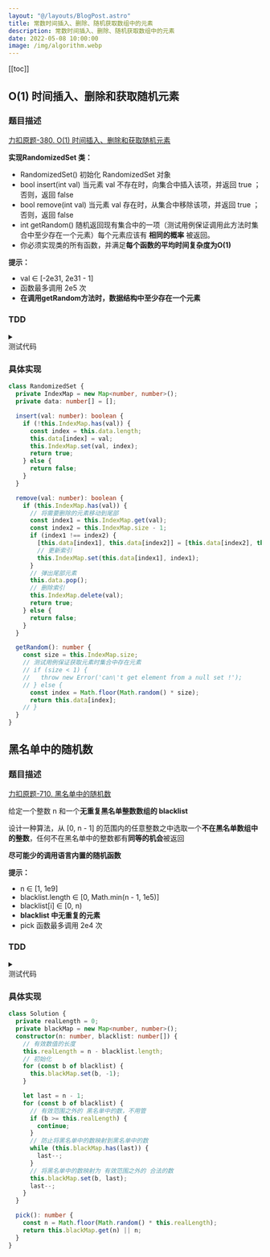 ```yaml
---
layout: "@/layouts/BlogPost.astro"
title: 常数时间插入、删除、随机获取数组中的元素
description: 常数时间插入、删除、随机获取数组中的元素
date: 2022-05-08 10:00:00
image: /img/algorithm.webp
---
```


[[toc]]

## O(1) 时间插入、删除和获取随机元素

### 题目描述

[<div class="i-cib-leetcode"></div> 力扣原题-380. O(1) 时间插入、删除和获取随机元素](https://leetcode-cn.com/problems/insert-delete-getrandom-o1/)

**实现RandomizedSet 类：**
- RandomizedSet() 初始化 RandomizedSet 对象
- bool insert(int val) 当元素 val 不存在时，向集合中插入该项，并返回 true ；否则，返回 false
- bool remove(int val) 当元素 val 存在时，从集合中移除该项，并返回 true ；否则，返回 false
- int getRandom() 随机返回现有集合中的一项（测试用例保证调用此方法时集合中至少存在一个元素）每个元素应该有 **相同的概率** 被返回。
- 你必须实现类的所有函数，并满足**每个函数的平均时间复杂度为O(1)**

**提示：**
- val ∈ [-2e31, 2e31 - 1]
- 函数最多调用 2e5 次
- **在调用getRandom方法时，数据结构中至少存在一个元素**

### TDD

<details>
  <summary class="cursor-pointer">
    <div class="i-vscode-icons-file-type-testts mr-1"></div>
    测试代码
  </summary>

```ts
import { describe, expect, it } from 'vitest'

describe('O1', () => {
  const s = new RandomizedSet();
  it('1', () => {
    expect(s.insert(1)).toBe(true);
  });

  it('2', () => {
    expect(s.remove(2)).toBe(false);
    expect(s.insert(2)).toBe(true);
  });

  it('3', () => {
    expect([1, 2]).toContain(s.getRandom());
  });

  it('4', () => {
    expect(s.remove(1)).toBe(true);
  });

  it('5', () => {
    expect(s.insert(2)).toBe(false);
  });

  it('6', () => {
    expect(s.getRandom()).toBe(2);
  });
});
```
  
</details>

### 具体实现

```ts
class RandomizedSet {
  private IndexMap = new Map<number, number>();
  private data: number[] = [];

  insert(val: number): boolean {
    if (!this.IndexMap.has(val)) {
      const index = this.data.length;
      this.data[index] = val;
      this.IndexMap.set(val, index);
      return true;
    } else {
      return false;
    }
  }

  remove(val: number): boolean {
    if (this.IndexMap.has(val)) {
      // 将需要删除的元素移动到尾部
      const index1 = this.IndexMap.get(val);
      const index2 = this.IndexMap.size - 1;
      if (index1 !== index2) {
        [this.data[index1], this.data[index2]] = [this.data[index2], this.data[index1]];
        // 更新索引
        this.IndexMap.set(this.data[index1], index1); 
      }
      // 弹出尾部元素
      this.data.pop(); 
      // 删除索引
      this.IndexMap.delete(val);
      return true;
    } else {
      return false;
    }
  }

  getRandom(): number {
    const size = this.IndexMap.size;
    // 测试用例保证获取元素时集合中存在元素
    // if (size < 1) {
    //   throw new Error('can\'t get element from a null set !');
    // } else {
      const index = Math.floor(Math.random() * size);
      return this.data[index];
    // }
  }
}
```

## 黑名单中的随机数

### 题目描述

[<div class="i-cib-leetcode"></div> 力扣原题-710. 黑名单中的随机数](https://leetcode-cn.com/problems/random-pick-with-blacklist/)

给定一个整数 n 和一个**无重复黑名单整数数组的 blacklist**

设计一种算法，从 [0, n - 1] 的范围内的任意整数之中选取一个**不在黑名单数组中的整数**，任何不在黑名单中的整数都有**同等的机会**被返回

**尽可能少的调用语言内置的随机函数**

**提示：**
- n ∈ [1, 1e9]
- blacklist.length ∈ [0, Math.min(n - 1, 1e5)]
- blacklist[i] ∈ [0, n)
- **blacklist 中无重复的元素**
- pick 函数最多调用 2e4 次

### TDD

<details>
  <summary class="cursor-pointer">
    <div class="i-vscode-icons-file-type-testts mr-1"></div>
    测试代码
  </summary>

```ts
// 结果为随机值，不便测试
```
  
</details>

### 具体实现

```ts
class Solution {
  private realLength = 0;
  private blackMap = new Map<number, number>();
  constructor(n: number, blacklist: number[]) {
    // 有效数值的长度
    this.realLength = n - blacklist.length;
    // 初始化
    for (const b of blacklist) {
      this.blackMap.set(b, -1);
    }

    let last = n - 1;
    for (const b of blacklist) {
      // 有效范围之外的 黑名单中的数，不用管
      if (b >= this.realLength) {
        continue;
      }
      // 防止将黑名单中的数映射到黑名单中的数
      while (this.blackMap.has(last)) {
        last--;
      }
      // 将黑名单中的数映射为 有效范围之外的 合法的数
      this.blackMap.set(b, last);
      last--;
    }
  }

  pick(): number {
    const n = Math.floor(Math.random() * this.realLength);
    return this.blackMap.get(n) || n;
  }
}
```